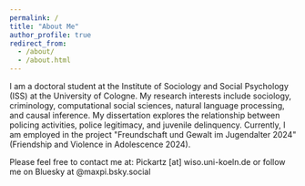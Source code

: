 ```yaml
---
permalink: /
title: "About Me"
author_profile: true
redirect_from: 
  - /about/
  - /about.html
---
```


I am a doctoral student at the Institute of Sociology and Social Psychology (ISS) at the University of Cologne.
My research interests include sociology, criminology, computational social sciences, natural language processing, and causal inference.
My dissertation explores the relationship between policing activities, police legitimacy, and juvenile delinquency.
Currently, I am employed in the project "Freundschaft und Gewalt im Jugendalter 2024" (Friendship and Violence in Adolescence 2024).

Please feel free to contact me at: Pickartz [at] wiso.uni-koeln.de or follow me on Bluesky at @maxpi.bsky.social
